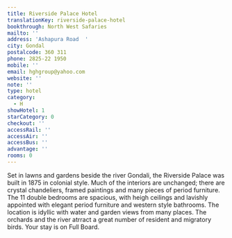 ```yaml
---
title: Riverside Palace Hotel
translationKey: riverside-palace-hotel
bookthrough: North West Safaries
mailto: ''
address: 'Ashapura Road  '
city: Gondal
postalcode: 360 311
phone: 2825-22 1950
mobile: ''
email: hghgroup@yahoo.com
website: ''
note: ''
type: hotel
category:
  - H
showHotel: 1
starCategory: 0
checkout: ''
accessRail: ''
accessAir: ''
accessBus: ''
advantage: ''
rooms: 0
---
```

Set in lawns and gardens beside the river Gondali, the Riverside Palace was built in 1875 in colonial style.     Much of the interiors are unchanged; there are crystal chandeliers, framed paintings and many pieces of period furniture.    The 11 double bedrooms are spacious, with heigh ceilings and lavishly appointed with elegant period furniture and western style bathrooms.    The location is idyllic with water and garden views from many places. The orchards and the river atrract a great number of resident and migratory birds.    Your stay is on Full Board.